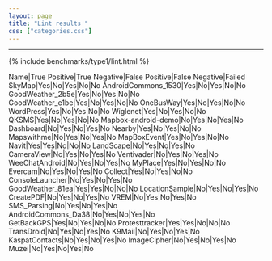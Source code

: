 ```yaml
---
layout: page
title: "Lint results "
css: ["categories.css"]
---
```



-----

{% include benchmarks/type1/lint.html %}

Name|True Positive|True Negative|False Positive|False Negative|Failed
SkyMap|Yes|No|Yes|No|No
AndroidCommons_1530|Yes|No|Yes|No|No
GoodWeather_2b5e|Yes|No|Yes|No|No
GoodWeather_e1be|Yes|No|Yes|No|No
OneBusWay|Yes|No|Yes|No|No
WordPress|Yes|No|Yes|No|No
Wiglenet|Yes|No|Yes|No|No
QKSMS|Yes|No|Yes|No|No
Mapbox-android-demo|No|Yes|No|Yes|No
Dashboard|No|Yes|No|Yes|No
Nearby|Yes|No|Yes|No|No
Mapswithme|No|Yes|No|Yes|No
MapBoxEvent|Yes|No|Yes|No|No
Navit|Yes|Yes|No|No|No
LandScape|No|Yes|No|Yes|No
CameraView|No|Yes|No|Yes|No
Ventivader|No|Yes|No|Yes|No
WeeChatAndroid|No|Yes|No|Yes|No
MyPlace|Yes|No|Yes|No|No
Evercam|No|Yes|No|Yes|No
Collect|Yes|No|Yes|No|No
ConsoleLauncher|No|Yes|No|Yes|No
GoodWeather_81ea|Yes|Yes|No|No|No
LocationSample|No|Yes|No|Yes|No
CreatePDF|No|Yes|No|Yes|No
VREM|No|Yes|No|Yes|No
SMS_Parsing|No|Yes|No|Yes|No
AndroidCommons_Da38|No|Yes|No|Yes|No
GetBackGPS|Yes|No|Yes|No|No
Protesttracker|Yes|Yes|No|No|No
TransDroid|No|Yes|No|Yes|No
K9Mail|No|Yes|No|Yes|No
KaspatContacts|No|Yes|No|Yes|No
ImageCipher|No|Yes|No|Yes|No
Muzei|No|Yes|No|Yes|No
